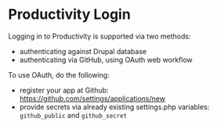 # Productivity Login

Logging in to Productivity is supported via two methods:
 * authenticating against Drupal database
 * authenticating via GitHub, using OAuth web workflow

To use OAuth, do the following:
 * register your app at Github: https://github.com/settings/applications/new
 * provide secrets via already existing settings.php variables: `github_public`
   and `github_secret`
